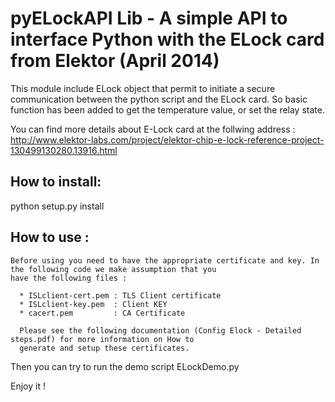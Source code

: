 pyELockAPI Lib - A simple API to interface Python with the ELock card from Elektor (April 2014)
===============================================================================================

This module include ELock object that permit to initiate a secure communication between the python script and the
ELock card. So basic function has been added to get the temperature value, or set the relay state.

You can find more details about E-Lock card at the follwing address : http://www.elektor-labs.com/project/elektor-chip-e-lock-reference-project-130499130280.13916.html

How to install:
---------------

   python setup.py install

How to use :
------------

    Before using you need to have the appropriate certificate and key. In the following code we make assumption that you
    have the following files :

      * ISLclient-cert.pem : TLS Client certificate
      * ISLclient-key.pem  : Client KEY
      * cacert.pem         : CA Certificate

      Please see the following documentation (Config Elock - Detailed steps.pdf) for more information on How to
      generate and setup these certificates.
      
   Then you can try to run the demo script ELockDemo.py

Enjoy it !


